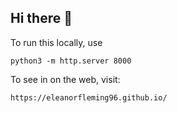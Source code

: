 ## Hi there 👋

<!--
**eleanorfleming96/eleanorfleming96** is a ✨ _special_ ✨ repository because its `README.md` (this file) appears on your GitHub profile.

Here are some ideas to get you started:

- 🔭 I’m currently working on ...
- 🌱 I’m currently learning ...
- 👯 I’m looking to collaborate on ...
- 🤔 I’m looking for help with ...
- 💬 Ask me about ...
- 📫 How to reach me: ...
- 😄 Pronouns: ...
- ⚡ Fun fact: ...
-->

To run this locally, use
```
python3 -m http.server 8000
```

To see in on the web, visit:
```
https://eleanorfleming96.github.io/
```

